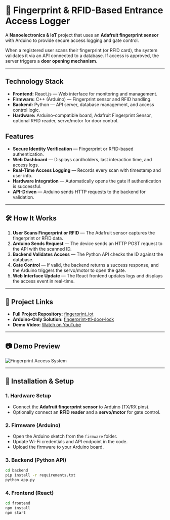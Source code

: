 # 🔐 Fingerprint & RFID-Based Entrance Access Logger

A **Nanoelectronics & IoT** project that uses an **Adafruit fingerprint sensor** with Arduino to provide secure access logging and gate control.

When a registered user scans their fingerprint (or RFID card), the system validates it via an API connected to a database.
If access is approved, the server triggers a **door opening mechanism**.

---

## Technology Stack

* **Frontend:** React.js — Web interface for monitoring and management.
* **Firmware:** C++ (Arduino) — Fingerprint sensor and RFID handling.
* **Backend:** Python — API server, database management, and access control logic.
* **Hardware:** Arduino-compatible board, Adafruit Fingerprint Sensor, optional RFID reader, servo/motor for door control.

## Features

* **Secure Identity Verification** — Fingerprint or RFID-based authentication.
* **Web Dashboard** — Displays cardholders, last interaction time, and access logs.
* **Real-Time Access Logging** — Records every scan with timestamp and user info.
* **Hardware Integration** — Automatically opens the gate if authentication is successful.
* **API-Driven** — Arduino sends HTTP requests to the backend for validation.

---

## 🛠 How It Works

1. **User Scans Fingerprint or RFID** — The Adafruit sensor captures the fingerprint or RFID data.
2. **Arduino Sends Request** — The device sends an HTTP POST request to the API with the scanned ID.
3. **Backend Validates Access** — The Python API checks the ID against the database.
4. **Gate Control** — If valid, the backend returns a success response, and the Arduino triggers the servo/motor to open the gate.
5. **Web Interface Update** — The React frontend updates logs and displays the access event in real-time.

---

## 📂 Project Links

* **Full Project Repository:** [fingerprint\_iot](https://github.com/mikebionic/fingerprint_iot)
* **Arduino-Only Solution:** [fingerprint-ttl-door-lock](https://github.com/mikebionic/arduino-projects-hub/tree/main/fingerprint-ttl-door-lock)
* **Demo Video:** [Watch on YouTube](https://youtu.be/sckgonvsglo?feature=shared)

---

## 📷 Demo Preview

![Fingerprint Access System](https://mikebionic.github.io/portfolio/static/projects/using/fingerprint.webp)


---

## 🚀 Installation & Setup

### 1. Hardware Setup

* Connect the **Adafruit fingerprint sensor** to Arduino (TX/RX pins).
* Optionally connect an **RFID reader** and a **servo/motor** for gate control.

### 2. Firmware (Arduino)

* Open the Arduino sketch from the `firmware` folder.
* Update Wi-Fi credentials and API endpoint in the code.
* Upload the firmware to your Arduino board.

### 3. Backend (Python API)

```bash
cd backend
pip install -r requirements.txt
python app.py
```

### 4. Frontend (React)

```bash
cd frontend
npm install
npm start
```
